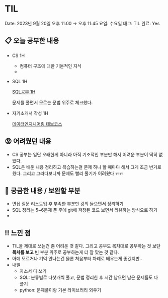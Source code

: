 # TIL

Date: 2023년 9월 20일 오후 11:00 → 오후 11:45
요일: 수요일
태그: TIL
완료: Yes

## 📋 오늘 공부한 내용

- CS 1H
    - 컴퓨터 구조에 대한 기본적인 지식
    - 
- SQL 1H
    
    [SQL공부 1H](https://www.notion.so/SQL-1H-247c872bfc094d5294ea445f02951ef5?pvs=21)
    
    문제를 풀면서 모르는 문법 위주로 체크했다.
    
- 자기소개서 작성 1H
    
    [데이터엔지니어링 데브코스](https://www.notion.so/26622ceb25eb43b6b346066cbd7022df?pvs=21)
    

## 😡 어려웠던 내용

- CS 공부는 일단 오래한게 아니라 아직 기초적인 부분만 해서 어려운 부분이 딱히 없었다.
- SQL은 배운 내용 정리하고 복습하는걸 문제 하나 할 때마다 해서 그게 조금 번거로웠다. 그리고 그러다보니까 문제도 빨리 풀기가 어려웠다 ㅠㅠ

## 👀 궁금한 내용 / 보완할 부분

- 면접 질문 리스트업 후 부족한 부분만 강의 들으면서 정리하기
- SQL 정리는 5~6문제 푼 후에 git에 저장된 코드 보면서 리뷰하는 방식으로 하기
- 

## ‼️ 느낀 점

- TIL을 제대로 쓰는건 좀 어려운 것 같다. 그리고 공부도 목차대로 공부하는 것 보단 **목차를 보고** 빈 부분 위주로 공부하는게 더 잘 맞는 것 같다.
- 아예 모르거나 기억 안나는건 물론 처음부터 차례로 배우는게 좋겠지만..
- 내일
    - 자소서 다 쓰기
    - SQL: 분류별로 다섯개씩 풀고, 문법 정리한 후 시간 남으면 남은 문제들도 다 풀기
    - python: 문제풀이랑 기본 라이브러리 외우기